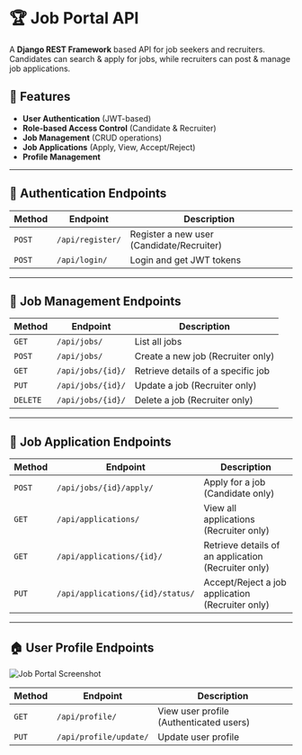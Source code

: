 # 🏆 Job Portal API

A **Django REST Framework** based API for job seekers and recruiters. Candidates can search & apply for jobs, while recruiters can post & manage job applications.  

## 🚀 Features
- **User Authentication** (JWT-based)
- **Role-based Access Control** (Candidate & Recruiter)
- **Job Management** (CRUD operations)
- **Job Applications** (Apply, View, Accept/Reject)
- **Profile Management**

---

## 🔐 Authentication Endpoints

| **Method** | **Endpoint**     | **Description** |
|------------|-----------------|-----------------|
| `POST`     | `/api/register/` | Register a new user (Candidate/Recruiter) |
| `POST`     | `/api/login/`    | Login and get JWT tokens |

---

## 💼 Job Management Endpoints

| **Method** | **Endpoint**         | **Description** |
|------------|----------------------|-----------------|
| `GET`      | `/api/jobs/`         | List all jobs |
| `POST`     | `/api/jobs/`         | Create a new job (Recruiter only) |
| `GET`      | `/api/jobs/{id}/`    | Retrieve details of a specific job |
| `PUT`      | `/api/jobs/{id}/`    | Update a job (Recruiter only) |
| `DELETE`   | `/api/jobs/{id}/`    | Delete a job (Recruiter only) |

---

## 📄 Job Application Endpoints

| **Method** | **Endpoint**              | **Description** |
|------------|--------------------------|-----------------|
| `POST`     | `/api/jobs/{id}/apply/`  | Apply for a job (Candidate only) |
| `GET`      | `/api/applications/`     | View all applications (Recruiter only) |
| `GET`      | `/api/applications/{id}/` | Retrieve details of an application (Recruiter only) |
| `PUT`      | `/api/applications/{id}/status/` | Accept/Reject a job application (Recruiter only) |

---

## 🏠 User Profile Endpoints

![Job Portal Screenshot](JOB_PORTAL\core\static\img\LOGIN.png)


| **Method** | **Endpoint**          | **Description** |
|------------|----------------------|-----------------|
| `GET`      | `/api/profile/`      | View user profile (Authenticated users) |
| `PUT`      | `/api/profile/update/` | Update user profile |

